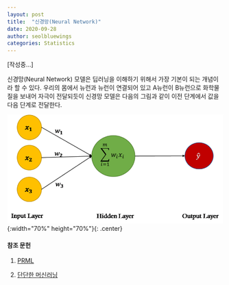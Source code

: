 ```yaml
---
layout: post
title:  "신경망(Neural Network)"
date: 2020-09-28
author: seolbluewings
categories: Statistics
---
```


[작성중...]

신경망(Neural Network) 모델은 딥러닝을 이해하기 위해서 가장 기본이 되는 개념이라 할 수 있다. 우리의 몸에서 뉴런과 뉴런이 연결되어 있고 A뉴런이 B뉴런으로 화학물질을 보내어 자극이 전달되듯이 신경망 모델은 다음의 그림과 같이 이전 단계에서 값을 다음 단계로 전달한다.

![CF](https://github.com/seolbluewings/seolbluewings.github.io/blob/master/assets/Neuron.PNG?raw=true){:width="70%" height="70%"}{: .center}




#### 참조 문헌
1. [PRML](http://users.isr.ist.utl.pt/~wurmd/Livros/school/Bishop%20-%20Pattern%20Recognition%20And%20Machine%20Learning%20-%20Springer%20%202006.pdf) <br>

2. [단단한 머신러닝](http://www.yes24.com/Product/Goods/88440860)